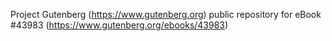 Project Gutenberg (https://www.gutenberg.org) public repository for eBook #43983 (https://www.gutenberg.org/ebooks/43983)
